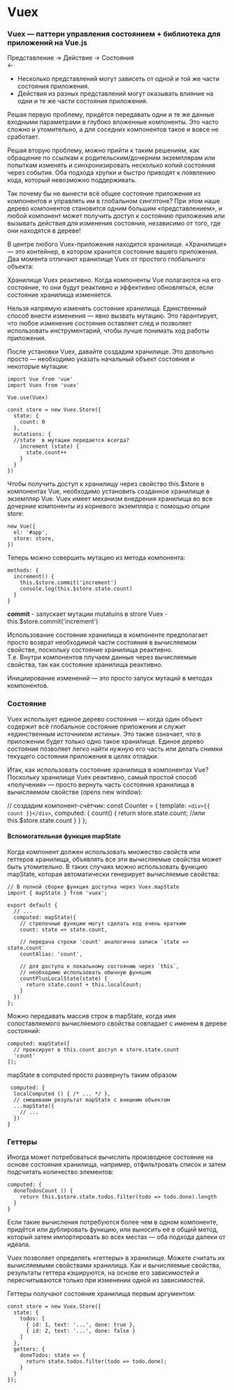 # Vuex

### Vuex — паттерн управления состоянием + библиотека для приложений на Vue.js

Представление -> Действие -> Состояния  
                   <-
                   
- Несколько представлений могут зависеть от одной и той же части состояния приложения.
- Действия из разных представлений могут оказывать влияние на одни и те же части состояния приложения.

Решая первую проблему, придётся передавать одни и те же данные входными параметрами в глубоко вложенные компоненты. 
Это часто сложно и утомительно, а для соседних компонентов такое и вовсе не сработает. 

Решая вторую проблему, можно прийти к таким решениям, как обращение по ссылкам к родительским/дочерним экземплярам 
или попыткам изменять и синхронизировать несколько копий состояния через события. Оба подхода хрупки и быстро приводят
к появлению кода, который невозможно поддерживать.

Так почему бы не вынести всё общее состояние приложения из компонентов и управлять им в глобальном синглтоне? 
При этом наше дерево компонентов становится одним большим «представлением», и любой компонент может получить
доступ к состоянию приложения или вызывать действия для изменения состояния, независимо от того, где они находятся в дереве!

В центре любого Vuex-приложения находится хранилище. «Хранилище» — это контейнер, в котором хранится состояние вашего приложения. 
Два момента отличают хранилище Vuex от простого глобального объекта:

Хранилище Vuex реактивно. Когда компоненты Vue полагаются на его состояние,
то они будут реактивно и эффективно обновляться, если состояние хранилища изменяется.

Нельзя напрямую изменять состояние хранилища. Единственный способ внести изменения — явно вызвать мутацию. Это гарантирует, 
что любое изменение состояния оставляет след и позволяет использовать инструментарий, чтобы лучше понимать ход работы приложения.

После установки Vuex, давайте создадим хранилище. Это довольно просто — необходимо указать начальный объект состояния и некоторые мутации:

    import Vue from 'vue'
    import Vuex from 'vuex'

    Vue.use(Vuex)

    const store = new Vuex.Store({
      state: {
        count: 0
      },
      mutations: {
      //state  в мутации передается всегда?
        increment (state) {
          state.count++
        }
      }
    })


Чтобы получить доступ к хранилищу через свойство this.$store в компонентах Vue, необходимо установить созданное хранилище в экземпляр Vue.
Vuex имеет механизм внедрения хранилища во все дочерние компоненты из корневого экземпляра с помощью опции store:

    new Vue({
      el: '#app',
      store: store,
    })


Теперь можно совершить мутацию из метода компонента:

    methods: {
      increment() {
        this.$store.commit('increment')
        console.log(this.$store.state.count)
      }
    }


 <b>commit</b> - запускает мутации mutatuins в strore Vuex - this.$store.commit('increment')
 
 Использование состояния хранилища в компоненте предполагает просто возврат необходимой части состояния в вычисляемом свойстве, поскольку состояние хранилища реактивно.   
 Т.е. Внутри компонентов плучаем данные через вычисляемые свойства, так как состояние хранилища реактивно.
 
 Инициирование изменений — это просто запуск мутаций в методах компонентов.
 
 ###  Состояние
 
Vuex использует единое дерево состояния — когда один объект содержит всё глобальное состояние приложения и служит «единственным источником истины». Это также означает, что в приложении будет только одно такое хранилище. Единое дерево состояния позволяет легко найти нужную его часть или делать снимки текущего состояния приложения в целях отладки.

Итак, как использовать состояние хранилища в компонентах Vue? Поскольку хранилище Vuex реактивно, самый простой способ «получения» — просто вернуть часть состояния хранилища в вычисляемом свойстве (opens new window):

// создадим компонент-счётчик:
const Counter = {
  template: `<div>{{ count }}</div>`,
  computed: {
    count() {
      return store.state.count; //или this.$store.state.count
    }
  }
};


#### Вспомогательная функция mapState

Когда компонент должен использовать множество свойств или геттеров хранилища, объявлять все эти вычисляемые свойства может быть утомительно. В таких случаях можно использовать функцию mapState, которая автоматически генерирует вычисляемые свойства:

    // В полной сборке функция доступна через Vuex.mapState
    import { mapState } from 'vuex';

    export default {
      // ...
      computed: mapState({
        // стрелочные функции могут сделать код очень кратким
        count: state => state.count,

        // передача строки 'count' аналогична записи `state => state.count`
        countAlias: 'count',

        // для доступа к локальному состоянию через `this`,
        // необходимо использовать обычную функцию
        countPlusLocalState(state) {
          return state.count + this.localCount;
        }
      })
    };

Можно передавать массив строк в mapState, когда имя сопоставляемого вычисляемого свойства совпадает с именем в дереве состояний:

    computed: mapState([
      // проксирует в this.count доступ к store.state.count
      'count'
    ]);
    
 
 mapState в computed просто развернуть таким образом
 
     computed: {
      localComputed () { /* ... */ },
      // смешиваем результат mapState с внешним объектом
      ...mapState({
        // ...
      })
    }
    
 ###  Геттеры   
 
 Иногда может потребоваться вычислять производное состояние на основе состояния хранилища, например, отфильтровать список и затем подсчитать количество элементов:

    computed: {
      doneTodosCount () {
        return this.$store.state.todos.filter(todo => todo.done).length
      }
    }

Если такие вычисления потребуются более чем в одном компоненте, придётся или дублировать функцию, или выносить её в общий метод, который затем импортировать во всех местах — оба подхода далеки от идеала.

Vuex позволяет определять «геттеры» в хранилище. Можете считать их вычисляемыми свойствами хранилища. Как и вычисляемые свойства, результаты геттера кэшируются, на основе его зависимостей и пересчитываются только при изменении одной из зависимостей.

Геттеры получают состояние хранилища первым аргументом:

    const store = new Vuex.Store({
      state: {
        todos: [
          { id: 1, text: '...', done: true },
          { id: 2, text: '...', done: false }
        ]
      },
      getters: {
        doneTodos: state => {
          return state.todos.filter(todo => todo.done);
        }
      }
    });
